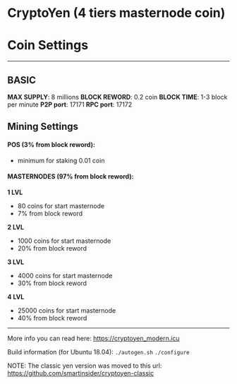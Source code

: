 # CryptoYen (4 tiers masternode coin)


# Coin Settings
___

## BASIC
**MAX SUPPLY**: 8 millions
**BLOCK REWORD**: 0.2 coin
**BLOCK TIME**: 1-3 block per minute
**P2P port**: 17171
**RPC port**: 17172

## Mining Settings
#### POS (3% from block reword):
  - minimum for staking 0.01 coin
#### MASTERNODES (97% from block reword):
**1 LVL**
  - 80 coins for start masternode 
  - 7% from block reword

**2 LVL**
  - 1000 coins for start masternode 
  - 20% from block reword

**3 LVL**
  - 4000 coins for start masternode 
  - 30% from block reword

**4 LVL**
  - 25000 coins for start masternode 
  - 40% from block reword

___ 

More info you can read here: https://cryptoyen_modern.icu

Build information (for Ubuntu 18.04):
``./autogen.sh``
``./configure``


NOTE: The classic yen version was moved to this url: https://github.com/smartinsider/cryptoyen-classic